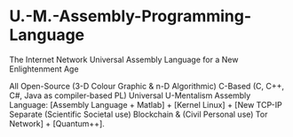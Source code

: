 # U.-M.-Assembly-Programming-Language
The Internet Network Universal Assembly Language for a New Enlightenment Age

All Open-Source (3-D Colour Graphic & n-D Algorithmic) C-Based (C, C++, C#, Java as compiler-based PL) Universal U-Mentalism Assembly Language:
[Assembly Language + Matlab] + [Kernel Linux] + [New TCP-IP Separate (Scientific Societal use) Blockchain & (Civil Personal use) Tor Network] + [Quantum++].
